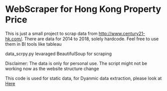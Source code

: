 # WebScraper for Hong Kong Property Price

This is just a small project to scrap data from http://www.century21-hk.com/. There are data for 2014 to 2018, solely hardcode. Feel free to use them in BI tools like tableau

data_scrpy.py levaraged BeautifulSoup for scraping

Disclaimer: The data is only for personal use. The script might not be working now as the website structure change

This code is used for static data, for Dyanmic data extraction, please look at <a href="https://github.com/mrhustlex/Data-extraction-from-cppcl-for-Hong-Kong-property-trade-history">Here</a>
